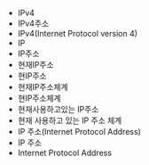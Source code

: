 - IPv4
- IPv4주소
- IPv4(Internet Protocol version 4)
- IP
- IP주소
- 현재IP주소
- 현IP주소
- 현재IP주소체계
- 현IP주소체계
- 현재사용하고있는 IP주소
- 현재 사용하고 있는 IP 주소 체계
- IP 주소(Internet Protocol Address)
- IP 주소
- Internet Protocol Address